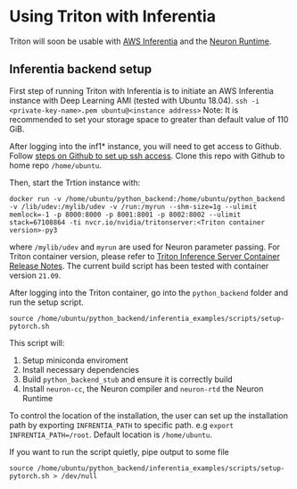 # Using Triton with Inferentia

Triton will soon be usable with [AWS Inferentia](https://aws.amazon.com/machine-learning/inferentia/) and the [Neuron Runtime](https://awsdocs-neuron.readthedocs-hosted.com/en/latest/neuron-intro/get-started.html).

## Inferentia backend setup

First step of running Triton with Inferentia is to initiate an AWS Inferentia instance with Deep Learning AMI (tested with Ubuntu 18.04).
`ssh -i <private-key-name>.pem ubuntu@<instance address>`
Note: It is recommended to set your storage space to greater than default value of 110 GiB.

After logging into the inf1* instance, you will need to get access to Github. Follow [steps on Github to set up ssh access](https://docs.github.com/en/authentication/connecting-to-github-with-ssh).
Clone this repo with Github to home repo `/home/ubuntu`.

Then, start the Trtion instance with:
``` 
docker run -v /home/ubuntu/python_backend:/home/ubuntu/python_backend -v /lib/udev:/mylib/udev -v /run:/myrun --shm-size=1g --ulimit memlock=-1 -p 8000:8000 -p 8001:8001 -p 8002:8002 --ulimit stack=67108864 -ti nvcr.io/nvidia/tritonserver:<Triton container version>-py3
```

where `/mylib/udev` and `myrun` are used for Neuron parameter passing. For Triton container version, please refer to [Triton Inference Server Container Release Notes](https://docs.nvidia.com/deeplearning/triton-inference-server/release-notes/index.html). The current build script has been tested with container version `21.09`. 

After logging into the Triton container, go into the `python_backend` folder and run the setup script.
```
source /home/ubuntu/python_backend/inferentia_examples/scripts/setup-pytorch.sh
```
This script will:
1. Setup miniconda enviroment
2. Install necessary dependencies
3. Build `python_backend_stub` and ensure it is correctly build
4. Install `neuron-cc`, the Neuron compiler and `neuron-rtd` the Neuron Runtime

To control the location of the installation, the user can set up the installation path by exporting `INFRENTIA_PATH` to specific path. e.g `export INFRENTIA_PATH=/root`. Default location is `/home/ubuntu`.

If you want to run the script quietly, pipe output to some file
```
source /home/ubuntu/python_backend/inferentia_examples/scripts/setup-pytorch.sh > /dev/null
```
